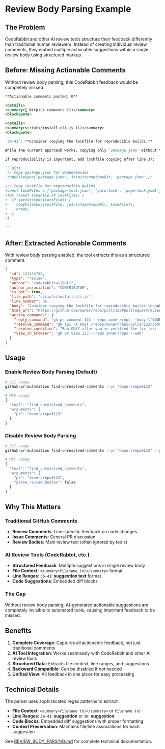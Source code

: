 # Review Body Parsing Example

## The Problem

CodeRabbit and other AI review tools structure their feedback differently than traditional human reviewers. Instead of creating individual review comments, they embed multiple actionable suggestions within a single review body using structured markup.

## Before: Missing Actionable Comments

Without review body parsing, this CodeRabbit feedback would be completely missed:

```markdown
**Actionable comments posted: 0**

<details>
<summary>🧹 Nitpick comments (1)</summary>
<blockquote>

<details>
<summary>scripts/install-cli.js (1)</summary>
<blockquote>

`36-41`: **Consider copying the lockfile for reproducible builds.**

While the current approach works, copying only `package.json` without the lockfile means the standalone installation might pull different dependency versions.

If reproducibility is important, add lockfile copying after line 37:

```diff
 // Copy package.json for dependencies
 copyFileSync('package.json', join(standaloneDir, 'package.json'));

+// Copy lockfile for reproducible builds
+const lockFiles = ['package-lock.json', 'yarn.lock', 'pnpm-lock.yaml'];
+for (const lockFile of lockFiles) {
+  if (existsSync(lockFile)) {
+    copyFileSync(lockFile, join(standaloneDir, lockFile));
+    break;
+  }
+}
```

</blockquote>
</details>

</blockquote>
</details>
```

## After: Extracted Actionable Comments

With review body parsing enabled, the tool extracts this as a structured comment:

```json
{
  "id": 123456789,
  "type": "review",
  "author": "coderabbitai[bot]",
  "author_association": "CONTRIBUTOR",
  "is_bot": true,
  "file_path": "scripts/install-cli.js",
  "line_number": 36,
  "body": "Consider copying the lockfile for reproducible builds.\n\nWhile the current approach works, copying only `package.json` without the lockfile means the standalone installation might pull different dependency versions.\n\nIf reproducibility is important, add lockfile copying after line 37:\n\n```diff\n // Copy package.json for dependencies\n copyFileSync('package.json', join(standaloneDir, 'package.json'));\n+\n+// Copy lockfile for reproducible builds\n+const lockFiles = ['package-lock.json', 'yarn.lock', 'pnpm-lock.yaml'];\n+for (const lockFile of lockFiles) {\n+  if (existsSync(lockFile)) {\n+    copyFileSync(lockFile, join(standaloneDir, lockFile));\n+    break;\n+  }\n+}\n```",
  "html_url": "https://github.com/owner/repo/pull/123#pullrequestreview-456",
  "action_commands": {
    "reply_command": "gh pr comment 123 --repo owner/repo --body \"YOUR_RESPONSE_HERE\"",
    "resolve_command": "gh api -X POST /repos/owner/repo/pulls/123/comments/456/replies -f body=\"✅ Fixed\"",
    "resolve_condition": "Run ONLY after you've verified the fix for: 'Consider copying the lockfile for reproducible builds.'",
    "view_in_browser": "gh pr view 123 --repo owner/repo --web"
  }
}
```

## Usage

### Enable Review Body Parsing (Default)

```bash
# CLI usage
github-pr-automation find-unresolved-comments --pr "owner/repo#123"

# MCP usage
{
  "tool": "find_unresolved_comments",
  "arguments": {
    "pr": "owner/repo#123"
  }
}
```

### Disable Review Body Parsing

```bash
# CLI usage
github-pr-automation find-unresolved-comments --pr "owner/repo#123" --parse-review-bodies false

# MCP usage
{
  "tool": "find_unresolved_comments",
  "arguments": {
    "pr": "owner/repo#123",
    "parse_review_bodies": false
  }
}
```

## Why This Matters

### Traditional GitHub Comments

- **Review Comments**: Line-specific feedback on code changes
- **Issue Comments**: General PR discussion
- **Review Bodies**: Main review text (often ignored by tools)

### AI Review Tools (CodeRabbit, etc.)

- **Structured Feedback**: Multiple suggestions in single review body
- **File Context**: `<summary>filename (n)</summary>` format
- **Line Ranges**: `36-41`: **suggestion text** format
- **Code Suggestions**: Embedded diff blocks

### The Gap

Without review body parsing, AI-generated actionable suggestions are completely invisible to automated tools, causing important feedback to be missed.

## Benefits

1. **Complete Coverage**: Captures all actionable feedback, not just traditional comments
2. **AI Tool Integration**: Works seamlessly with CodeRabbit and other AI review tools
3. **Structured Data**: Extracts file context, line ranges, and suggestions
4. **Backward Compatible**: Can be disabled if not needed
5. **Unified View**: All feedback in one place for easy processing

## Technical Details

The parser uses sophisticated regex patterns to extract:

- **File Context**: `<summary>filename (n)</summary>` or `filename (n)`
- **Line Ranges**: `36-41`: **suggestion** or `36`: **suggestion**
- **Code Blocks**: Embedded diff suggestions with proper formatting
- **Context Preservation**: Maintains file/line associations for each suggestion

See [REVIEW_BODY_PARSING.md](./REVIEW_BODY_PARSING.md) for complete technical documentation.
